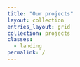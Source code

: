 ```yaml
---
title: "Our projects"
layout: collection
entries_layout: grid
collection: projects
classes:
  - landing
permalink: /
---
```

